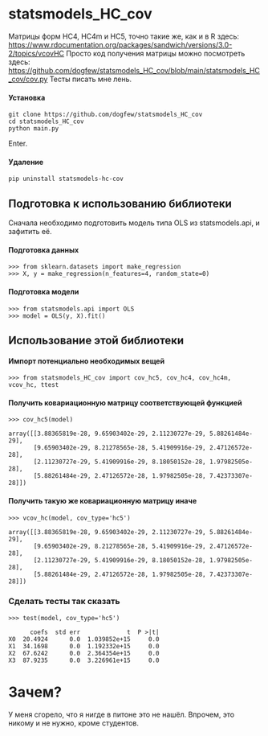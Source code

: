 # statsmodels_HC_cov
Матрицы форм HC4, HC4m и HC5, точно такие же, как и в R здесь: https://www.rdocumentation.org/packages/sandwich/versions/3.0-2/topics/vcovHC
Просто код получения матрицы можно посмотреть здесь: https://github.com/dogfew/statsmodels_HC_cov/blob/main/statsmodels_HC_cov/cov.py
Тесты писать мне лень. 

#### Установка
```
git clone https://github.com/dogfew/statsmodels_HC_cov
cd statsmodels_HC_cov
python main.py 
```
Enter.
#### Удаление
```
pip uninstall statsmodels-hc-cov
```
## Подготовка к использованию библиотеки

Сначала необходимо подготовить модель типа OLS из statsmodels.api, и зафитить её.

#### Подготовка данных
```
>>> from sklearn.datasets import make_regression
>>> X, y = make_regression(n_features=4, random_state=0)
```
#### Подготовка модели
```
>>> from statsmodels.api import OLS
>>> model = OLS(y, X).fit()
```

## Использование этой библиотеки
#### Импорт потенциально необходимых вещей
```
>>> from statsmodels_HC_cov import cov_hc5, cov_hc4, cov_hc4m, vcov_hc, ttest
```
#### Получить ковариационную матрицу соответствующей функцией
```
>>> cov_hc5(model)

array([[3.88365819e-28, 9.65903402e-29, 2.11230727e-29, 5.88261484e-29],
       [9.65903402e-29, 8.21278565e-28, 5.41909916e-29, 2.47126572e-28],
       [2.11230727e-29, 5.41909916e-29, 8.18050152e-28, 1.97982505e-28],
       [5.88261484e-29, 2.47126572e-28, 1.97982505e-28, 7.42373307e-28]])
```
#### Получить такую же ковариационную матрицу иначе
```
>>> vcov_hc(model, cov_type='hc5')

array([[3.88365819e-28, 9.65903402e-29, 2.11230727e-29, 5.88261484e-29],
       [9.65903402e-29, 8.21278565e-28, 5.41909916e-29, 2.47126572e-28],
       [2.11230727e-29, 5.41909916e-29, 8.18050152e-28, 1.97982505e-28],
       [5.88261484e-29, 2.47126572e-28, 1.97982505e-28, 7.42373307e-28]])
```

### Сделать тесты так сказать
```
>>> test(model, cov_type='hc5')

      coefs  std err             t  P >|t|
X0  20.4924      0.0  1.039852e+15     0.0
X1  34.1698      0.0  1.192332e+15     0.0
X2  67.6242      0.0  2.364354e+15     0.0
X3  87.9235      0.0  3.226961e+15     0.0
```
# Зачем?

У меня сгорело, что я нигде в питоне это не нашёл. Впрочем, это никому и не нужно, кроме студентов.
